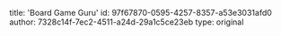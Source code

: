 title: 'Board Game Guru'
id: 97f67870-0595-4257-8357-a53e3031afd0
author: 7328c14f-7ec2-4511-a24d-29a1c5ce23eb
type: original
